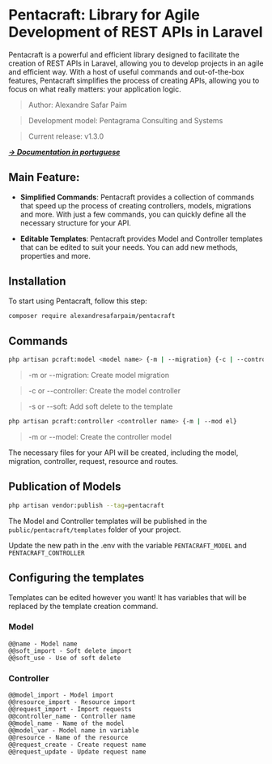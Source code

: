 # Pentacraft: Library for Agile Development of REST APIs in Laravel

Pentacraft is a powerful and efficient library designed to facilitate the creation of REST APIs in Laravel, allowing you to develop projects in an agile and efficient way. With a host of useful commands and out-of-the-box features, Pentacraft simplifies the process of creating APIs, allowing you to focus on what really matters: your application logic.

> Author: Alexandre Safar Paim

> Development model: Pentagrama Consulting and Systems

> Current release: v1.3.0

***[**&rarr; Documentation in portuguese**](../README.md)***

## Main Feature:

- **Simplified Commands**: Pentacraft provides a collection of commands that speed up the process of creating controllers, models, migrations and more. With just a few commands, you can quickly define all the necessary structure for your API.

- **Editable Templates**: Pentacraft provides Model and Controller templates that can be edited to suit your needs. You can add new methods, properties and more.


## Installation

To start using Pentacraft, follow this step:

```bash
composer require alexandresafarpaim/pentacraft
```

## Commands

```bash
php artisan pcraft:model <model name> {-m | --migration} {-c | --controller} {-s | --soft}
```
> -m or --migration: Create model migration

> -c or --controller: Create the model controller

> -s or --soft: Add soft delete to the template

```bash
php artisan pcraft:controller <controller name> {-m | --mod el}
```
> -m or --model: Create the controller model


The necessary files for your API will be created, including the model, migration, controller, request, resource and routes.


## Publication of Models

```bash
php artisan vendor:publish --tag=pentacraft
```

The Model and Controller templates will be published in the ```public/pentacraft/templates``` folder of your project.

Update the new path in the .env with the variable ```PENTACRAFT_MODEL``` and ```PENTACRAFT_CONTROLLER```


## Configuring the templates

Templates can be edited however you want! It has variables that will be replaced by the template creation command.

### Model

```
@@name - Model name
@@soft_import - Soft delete import
@@soft_use - Use of soft delete
```

### Controller

```
@@model_import - Model import
@@resource_import - Resource import
@@request_import - Import requests
@@controller_name - Controller name
@@model_name - Name of the model
@@model_var - Model name in variable
@@resource - Name of the resource
@@request_create - Create request name
@@request_update - Update request name
```

